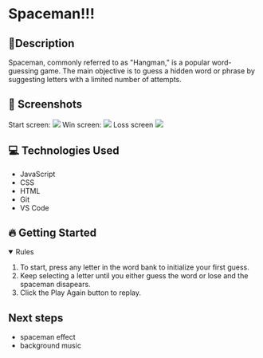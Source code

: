 # Spaceman!!!

## 📝Description 

Spaceman, commonly referred to as "Hangman," is a popular word-guessing game. The main objective is to guess a hidden word or phrase by suggesting letters with a limited number of attempts.

## 📸 Screenshots 
Start screen:
<img src="https://i.imgur.com/IcbxdtK.png">
Win screen:
<img src="https://i.imgur.com/vboHIyJ.png">
Loss screen
<img src="https://i.imgur.com/2YDbqJs.png">

##  💻 Technologies Used 
- JavaScript  
- CSS
- HTML
- Git
- VS Code

## 🔥 Getting Started 
<details open>
<summary> Rules </summary>

1. To start, press any letter in the word bank to initialize your first guess.
2. Keep selecting a letter until you either guess the word or lose and the spaceman disapears. 
3. Click the Play Again button to replay.

</details>

## Next steps 
- spaceman effect 
- background music 
